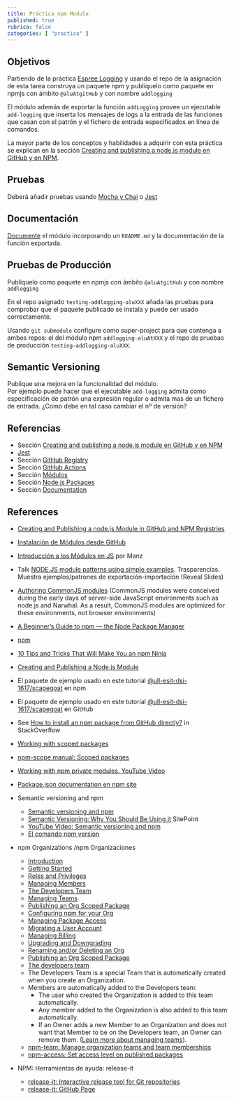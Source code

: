 ```yaml
---
title: Práctica npm Module
published: true
rubrica: false
categories: [ "practica" ]
---
```


## Objetivos

Partiendo de la práctica [Espree Logging]({{site.baseurl}}/practicas/esprima-logging) y usando el repo de la asignación de esta tarea construya un paquete npm y 
publíquelo como paquete en npmjs con ámbito `@aluAtgitHub`  y con nombre `addlogging`

El módulo además de exportar la función `addLogging` provee un ejecutable `add-logging` que inserta los mensajes de logs a la entrada de las funciones que casan con el patrón  y  el fichero de entrada especificados en línea de comandos.

La mayor parte de los conceptos y habilidades a adquirir con esta práctica se explican en la sección [Creating and publishing a node.js module en GitHub y en NPM]({{site.baseurl}}/assets/introduccion-a-javascript/creating-and-publishing-npm-module). 


## Pruebas

Deberá añadir pruebas usando [Mocha y Chai]({{site.baseurl}}/assets/temas/introduccion-a-javascript/creating-and-publishing-npm-module#testing-with-mocha-and-chai) o [Jest]({{site.baseurl}}/assets/temas/introduccion-a-javascript/jest)

## Documentación

[Documente]({{site.baseurl}}/assets/temas/introduccion-a-javascript/documentation)
el módulo incorporando un `README.md` y la documentación de la función exportada.

## Pruebas de Producción

Publíquelo como paquete en npmjs con ámbito `@aluAtgitHub`  y con nombre `addlogging`

En el repo asignado `testing-addlogging-aluXXX` añada las pruebas
para comprobar que el paquete publicado se instala y puede ser usado correctamente.

Usando `git submodule` configure como super-project para que contenga
a ambos repos: el del módulo npm `addlogging-aluAtXXX` y el repo de pruebas de producción `testing-addlogging-aluXXX`.

## Semantic Versioning

Publique una mejora en la funcionalidad del módulo.  
Por ejemplo puede hacer que el ejecutable `add-logging` admita como especificación de patrón  una expresión regular o admita mas de un fichero de entrada.
¿Como debe en tal caso cambiar el nº de versión?

## Referencias

* Sección [Creating and publishing a node.js module en GitHub y en NPM]({{site.baseurl}}/tema1-introduccion-a-javascript/creating-and-publishing-npm-module)
* [Jest]({{site.baseurl}}/tema1-introduccion-a-javascript/jest)
* Sección [GitHub Registry]({{site.baseurl}}/assets/temas/introduccion-a-javascript/github-registry)
* Sección [GitHub Actions]({{site.baseurl}}/assets/temas/introduccion-a-javascript/github-actions)
* Sección [Módulos]({{site.baseurl}}/assets/temas/introduccion-a-javascript/modulos)
* Sección [Node.js Packages]({{site.baseurl}}/assets/temas/introduccion-a-javascript/nodejspackages)
* Sección [Documentation]({{site.baseurl}}/assets/temas/introduccion-a-javascript/documentation)


## References

* [Creating and Publishing a node.js Module in GitHub and NPM Registries]({{site.baseurl}}/assets/temas/introduccion-a-javascript/creating-and-publishing-npm-module)
* [Instalación de Módulos desde GitHub]({{site.baseurl}}/assets/temas/introduccion-a-javascript/nodejspackages.html#instalaci%C3%B3n-desde-github)
* [Introducción a los Módulos en JS](https://lenguajejs.com/automatizadores/introduccion/commonjs-vs-es-modules/) por Manz
* Talk [NODE.JS module patterns using simple examples](https://darrenderidder.github.io/talks/ModulePatterns). Trasparencias. Muestra ejemplos/patrones de exportación-importación (Reveal Slides)
* [Authoring CommonJS modules](http://know.cujojs.com/tutorials/modules/authoring-cjs-modules)  (CommonJS modules were conceived during the early days of server-side JavaScript environments such as node.js and Narwhal. As a result, CommonJS modules are optimized for these environments, not browser environments)

* [A Beginner’s Guide to npm — the Node Package Manager](https://www.sitepoint.com/beginners-guide-node-package-manager/)
* [npm](npm.html)
* [10 Tips and Tricks That Will Make You an npm Ninja](https://www.sitepoint.com/10-npm-tips-and-tricks/)

* [Creating and Publishing a Node.js Module](creating-and-publishing-npm-module) 
* El paquete de ejemplo usado en este tutorial [@ull-esit-dsi-1617/scapegoat](https://www.npmjs.com/package/@ull-esit-dsi-1617/scapegoat) en npm
* El paquete de ejemplo usado en este tutorial [@ull-esit-dsi-1617/scapegoat](https://github.com/ULL-ESIT-DSI-1617/scapegoat) en GitHub
* See [How to install an npm package from GitHub directly?](https://stackoverflow.com/questions/17509669/how-to-install-an-npm-package-from-github-directly) in StackOverflow

* [Working with scoped packages](https://docs.npmjs.com/getting-started/scoped-packages)
* [npm-scope manual: Scoped packages](https://docs.npmjs.com/misc/scope#publishing-public-scoped-packages-to-the-public-npm-registry)
* [Working with npm private modules. YouTube Video](https://youtu.be/O6JoXGnHK_Y)

* [Package.json documentation en npm site](https://docs.npmjs.com/files/package.json)


* Semantic versioning and npm
    * [Semantic versioning and npm](https://docs.npmjs.com/getting-started/semantic-versioning)
    * [Semantic Versioning: Why You Should Be Using it](https://www.sitepoint.com/semantic-versioning-why-you-should-using/) SitePoint
    * [YouTube Video: Semantic versioning and npm](https://youtu.be/kK4Meix58R4)
    * [El comando npm version](https://docs.npmjs.com/cli/version)

* npm Organizations /npm Organizaciones
    *   [Introduction](https://www.npmjs.com/docs/orgs/./)
    *   [Getting Started](https://www.npmjs.com/docs/orgs/getting-started.html)
    *   [Roles and Privileges](https://www.npmjs.com/docs/orgs/roles-and-privileges.html)
    *   [Managing Members](https://www.npmjs.com/docs/orgs/managing-members.html)
    *   [The Developers Team](https://www.npmjs.com/docs/orgs/the-developers-team.html)
    *   [Managing Teams](https://www.npmjs.com/docs/orgs/managing-teams.html)
    *   [Publishing an Org Scoped Package](https://www.npmjs.com/docs/orgs/publishing-an-org-scoped-package.html)
    *   [Configuring npm for your Org](https://www.npmjs.com/docs/orgs/configuring-npm-for-your-org.html)
    *   [Managing Package Access](https://www.npmjs.com/docs/orgs/managing-package-access.html)
    *   [Migrating a User Account](https://www.npmjs.com/docs/orgs/migrating-a-user-account.html)
    *   [Managing Billing](https://www.npmjs.com/docs/orgs/managing-billing.html)
    *   [Upgrading and Downgrading](https://www.npmjs.com/docs/orgs/upgrading-and-downgrading.html)
    *   [Renaming and/or Deleting an Org](https://www.npmjs.com/docs/orgs/renaming-and-or-deleting-an-org.html)
    * [Publishing an Org Scoped Package](https://www.npmjs.com/docs/orgs/publishing-an-org-scoped-package.html)
    * [The developers team](https://www.npmjs.com/docs/orgs/the-developers-team.html)
    - The Developers Team is a special Team that is automatically created when you create an Organization. 
    - Members are automatically added to the Developers team:
        - The user who created the Organization is added to this team automatically.
        - Any member added to the Organization is also added to this team automatically.
        - If an Owner adds a new Member to an Organization and does not want that Member to be on the Developers team, an Owner can remove them. ([Learn more about managing teams](https://www.npmjs.com/docs/orgs/managing-teams.html)).
    * [npm-team: Manage organization teams and team memberships](https://docs.npmjs.com/cli/team)
    * [npm-access: Set access level on published packages](https://docs.npmjs.com/cli/access)

* NPM: Herramientas de ayuda: release-it
    * [release-it: Interactive release tool for Git repositories](https://github.com/webpro/release-it)
    * [release-it: GitHub Page](https://webpro.github.io/release-it/)
